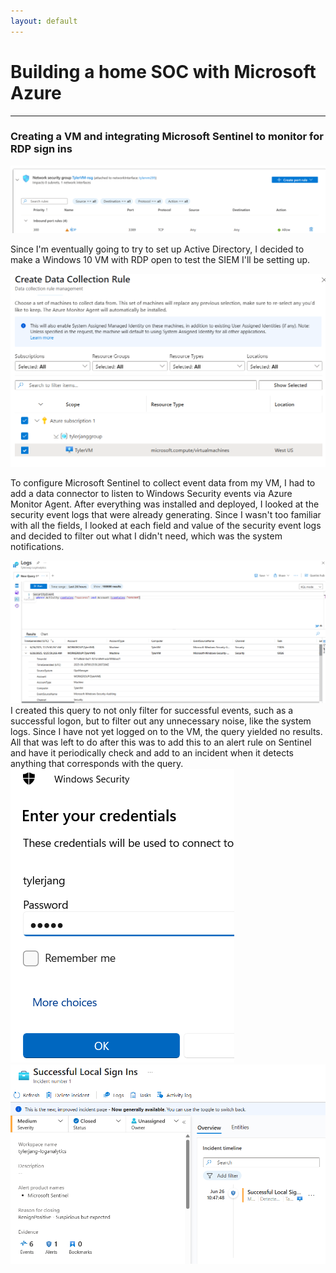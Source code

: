 ```yaml
---
layout: default
---
```


# Building a home SOC with Microsoft Azure

* * * 

### Creating a VM and integrating Microsoft Sentinel to monitor for RDP sign ins
![new VM with RDP](../images/new-vm-with-rdp)

Since I'm eventually going to try to set up Active Directory, I decided to make a Windows 10 VM with RDP open to test the SIEM I'll be setting up.

![setting up Azure Monitor Agent](../images/add-collection-rule)

To configure Microsoft Sentinel to collect event data from my VM, I had to add a data connector to listen to Windows Security events via Azure Monitor Agent. After everything was installed and deployed, I looked at the security event logs that were already generating. Since I wasn't too familiar with all the fields, I looked at each field and value of the security event logs and decided to filter out what I didn't need, which was the system notifications. 

![query](../images/log-query)
I created this query to not only filter for successful events, such as a successful logon, but to filter out any unnecessary noise, like the system logs. Since I have not yet logged on to the VM, the query yielded no results. All that was left to do after this was to add this to an alert rule on Sentinel and have it periodically check and add to an incident when it detects anything that corresponds with the query. 
![query](../images/rdp-logon) ![query](../images/sentinel-alert)
